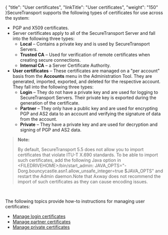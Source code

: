 {
    "title": "User certificates",
    "linkTitle": "User certificates",
    "weight": "150"
}<span class="mc-variable axway_variables.Component_Short_Name variable">SecureTransport</span> supports the following types of certificates for use across the system:

-   PGP and X509 certificates.
-   Server certificates apply to all of the <span class="mc-variable axway_variables.Component_Short_Name variable">SecureTransport</span> Server and fall into the following three types:
    -   **Local** – Contains a private key and is used by <span class="mc-variable axway_variables.Component_Short_Name variable">SecureTransport</span> Servers.
    -   **Trusted CA** – Used for verification of remote certificates when creating secure connections.
    -   **Internal CA** – a Server Certificate Authority.
-   **User certificates** – These certificates are managed on a "per account" basis from the **Accounts** menu in the Administration Tool. They are generated, imported, exported, and deleted for the respective account. They fall into the following three types:
    -   **Login** – They do not have a private key and are used for logging to <span class="mc-variable axway_variables.Component_Short_Name variable">SecureTransport</span> Servers. Their private key is exported during the generation of the certificate.
    -   **Partner** – They only have a public key and are used for encrypting PGP and AS2 data to an account and verifying the signature of data from the account.
    -   **Private** – They have a private key and are used for decryption and signing of PGP and AS2 data.

> **Note:**
>
> By default, SecureTransport 5.5 does not allow you to import certificates that violate ITU-T X.690 standards. To be able to import such certificates, add the following Java option in &lt;FILEDRIVEHOME>/bin/start\_admin: JAVA\_OPTS="-Dorg.bouncycastle.asn1.allow\_unsafe\_integer=true $JAVA\_OPTS" and restart the Admin daemon.Note that Axway does not recommend the import of such certificates as they can cause encoding issues.

 

The following topics provide how-to instructions for managing user certificates:

-   <a href="t_st_usercertificates" class="MCXref xref">Manage login certificates</a>
-   <a href="manage-user-partner-certificates" class="MCXref xref">Manage partner certificates</a>
-   <a href="manage-user-private-certificates" class="MCXref xref">Manage private certificates</a>
